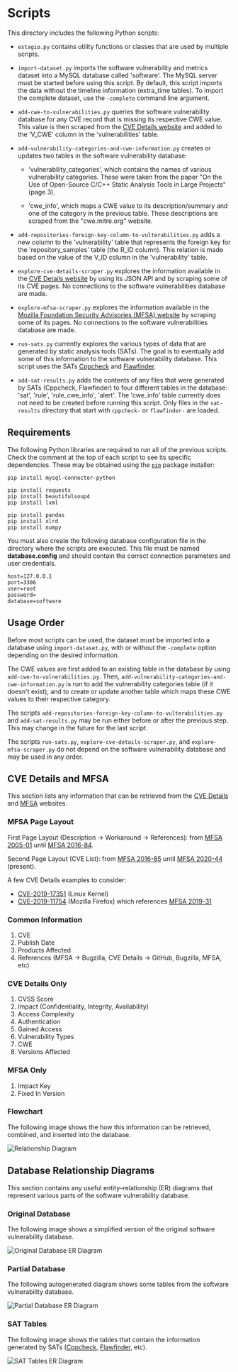 # Scripts

This directory includes the following Python scripts:

* `estagio.py` contains utility functions or classes that are used by multiple scripts.

* `import-dataset.py` imports the software vulnerability and metrics dataset into a MySQL database called 'software'. The MySQL server must be started before using this script. By default, this script imports the data without the timeline information (extra_time tables). To import the complete dataset, use the `-complete` command line argument.

* `add-cwe-to-vulnerabilities.py` queries the software vulnerability database for any CVE record that is missing its respective CWE value. This value is then scraped from the [CVE Details website](https://www.cvedetails.com/) and added to the 'V_CWE' column in the 'vulnerabilities' table.

* `add-vulnerability-categories-and-cwe-information.py` creates or updates two tables in the software vulnerability database:
	
    * 'vulnerability_categories', which contains the names of various vulnerability categories. These were taken from the paper "On the Use of Open-Source C/C++ Static Analysis Tools in Large Projects" (page 3).

    * 'cwe_info', which maps a CWE value to its description/summary and one of the category in the previous table. These descriptions are scraped from the "cwe.mitre.org" website.

* `add-repositories-foreign-key-column-to-vulterabilities.py` adds a new column to the 'vulnerability' table that represents the foreign key for the 'repository_samples' table (the R_ID column). This relation is made based on the value of the V_ID column in the 'vulnerability' table.

* `explore-cve-details-scraper.py` explores the information available in the [CVE Details website](https://www.cvedetails.com/) by using its JSON API and by scraping some of its CVE pages. No connections to the software vulnerabilities database are made.

* `explore-mfsa-scraper.py` explores the information available in the [Mozilla Foundation Security Advisories (MFSA) website](https://www.mozilla.org/en-US/security/advisories/) by scraping some of its pages. No connections to the software vulnerabilities database are made.

* `run-sats.py` currently explores the various types of data that are generated by static analysis tools (SATs). The goal is to eventually add some of this information to the software vulnerability database. This script uses the SATs [Cppcheck](http://cppcheck.sourceforge.net/) and [Flawfinder](https://dwheeler.com/flawfinder/).

* `add-sat-results.py` adds the contents of any files that were generated by SATs (Cppcheck, Flawfinder) to four different tables in the database: 'sat', 'rule', 'rule_cwe_info', 'alert'. The 'cwe_info' table currently does not need to be created before running this script. Only files in the `sat-results` directory that start with `cppcheck-` or `flawfinder-` are loaded.

## Requirements

The following Python libraries are required to run all of the previous scripts. Check the comment at the top of each script to see its specific dependencies. These may be obtained using the [`pip`](https://pypi.org/project/pip/) package installer:

```
pip install mysql-connector-python

pip install requests
pip install beautifulsoup4
pip install lxml

pip install pandas
pip install xlrd
pip install numpy
```

You must also create the following database configuration file in the directory where the scripts are executed. This file must be named **database.config** and should contain the correct connection parameters and user credentials.
```
host=127.0.0.1
port=3306
user=root
password=
database=software
```

## Usage Order

Before most scripts can be used, the dataset must be imported into a database using `import-dataset.py`, with or without the `-complete` option depending on the desired information.

The CWE values are first added to an existing table in the database by using `add-cwe-to-vulnerabilities.py`. Then, `add-vulnerability-categories-and-cwe-information.py` is run to add the vulnerability categories table (if it doesn't exist), and to create or update another table which maps these CWE values to their respective category.

The scripts `add-repositories-foreign-key-column-to-vulterabilities.py` and `add-sat-results.py` may be run either before or after the previous step. This may change in the future for the last script.

The scripts `run-sats.py`, `explore-cve-details-scraper.py`, and `explore-mfsa-scraper.py` do not depend on the software vulnerability database and may be used in any order.

## CVE Details and MFSA

This section lists any information that can be retrieved from the [CVE Details](https://www.cvedetails.com/) and [MFSA](https://www.mozilla.org/en-US/security/advisories/) websites.

### MFSA Page Layout

First Page Layout (Description -> Workaround -> References): from [MFSA 2005-01](https://www.mozilla.org/en-US/security/advisories/mfsa2005-01/) until [MFSA 2016-84](https://www.mozilla.org/en-US/security/advisories/mfsa2016-84/).

Second Page Layout (CVE List): from [MFSA 2016-85](https://www.mozilla.org/en-US/security/advisories/mfsa2016-85/) until [MFSA 2020-44](https://www.mozilla.org/en-US/security/advisories/mfsa2020-44/) (present).

A few CVE Details examples to consider:
* [CVE-2019-17351](https://www.cvedetails.com/cve/CVE-2019-17351/) (Linux Kernel)
* [CVE-2019-11754](https://www.cvedetails.com/cve/CVE-2019-11754/) (Mozilla Firefox) which references [MFSA 2019-31](https://www.mozilla.org/en-US/security/advisories/mfsa2019-31/)

### Common Information
1. CVE
2. Publish Date
3. Products Affected
4. References (MFSA -> Bugzilla, CVE Details -> GitHub, Bugzilla, MFSA, etc)

### CVE Details Only
1. CVSS Score
2. Impact (Confidentiality, Integrity, Availability)
3. Access Complexity
4. Authentication
5. Gained Access
6. Vulnerability Types
7. CWE
8. Versions Affected

### MFSA Only
1. Impact Key
2. Fixed In Version

### Flowchart

The following image shows the how this information can be retrieved, combined, and inserted into the database.

![Relationship Diagram](flowchart_cve_details_and_mfsa.png)

## Database Relationship Diagrams

This section contains any useful entity–relationship (ER) diagrams that represent various parts of the software vulnerability database.

### Original Database

The following image shows a simplified version of the original software vulnerability database.

![Original Database ER Diagram](er_original.jpg)

### Partial Database

The following autogenerated diagram shows some tables from the software vulnerability database.

![Partial Database ER Diagram](er_mysql_auto.png)

### SAT Tables

The following image shows the tables that contain the information generated by SATs ([Cppcheck](http://cppcheck.sourceforge.net/), [Flawfinder](https://dwheeler.com/flawfinder/), etc).

![SAT Tables ER Diagram](er_sats.png)
